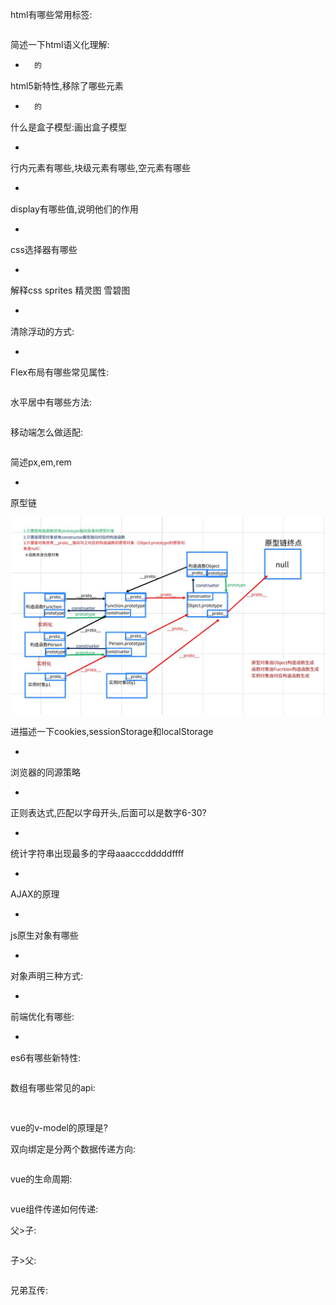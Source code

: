 html有哪些常用标签:

```html

```

简述一下html语义化理解:

- ```js
    的
    ```

html5新特性,移除了哪些元素

- ```js
    的
    ```

什么是盒子模型:画出盒子模型

- ```
    
    ```

行内元素有哪些,块级元素有哪些,空元素有哪些

- ```js
    
    ```

display有哪些值,说明他们的作用

- ```
    
    ```

css选择器有哪些

- ```
    
    ```

    

解释css sprites 精灵图 雪碧图

- ```js
    
    ```

    

清除浮动的方式:

- ```
    
    ```

    

Flex布局有哪些常见属性:

```

```

水平居中有哪些方法:

```

```

移动端怎么做适配:

```

```

简述px,em,rem

- ```
    
    ```

    

原型链

![1559057933326](../image/1559057933326-1574858855016.png)

进描述一下cookies,sessionStorage和localStorage

- ```
    
    ```

    

浏览器的同源策略

- ```
    
    ```

    

正则表达式,匹配以字母开头,后面可以是数字6-30?

- ```
    
    ```

    

统计字符串出现最多的字母aaacccdddddffff

- ```
    
    ```

    

AJAX的原理

- ```js
    
    ```

    

js原生对象有哪些

- ```
    
    ```

    

对象声明三种方式:

- ```
    
    ```

    

前端优化有哪些:

- ```js
    
    ```

es6有哪些新特性:

```

```

数组有哪些常见的api:

```


```

vue的v-model的原理是?

双向绑定是分两个数据传递方向:

```

```

vue的生命周期:

```

```

vue组件传递如何传递:

父>子:

```

```

子>父:

```

```

兄弟互传:

```js

```

